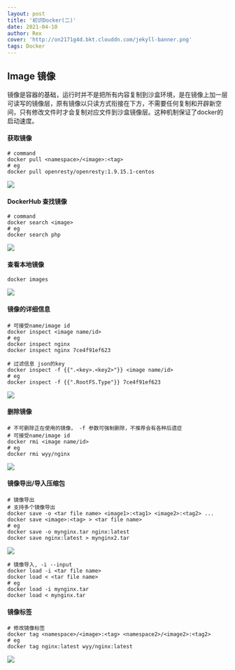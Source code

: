 ```yaml
---
layout: post
title: '初识Docker(二)'
date: 2021-04-10
author: Rex
cover: 'http://on2171g4d.bkt.clouddn.com/jekyll-banner.png'
tags: Docker
---
```


## Image 镜像

镜像是容器的基础，运行时并不是把所有内容复制到沙盒环境，是在镜像上加一层可读写的镜像层，原有镜像以只读方式衔接在下方，不需要任何复制和开辟新空间，只有修改文件时才会复制对应文件到沙盒镜像层。这种机制保证了docker的启动速度。

#### 获取镜像

```shell
# command
docker pull <namespace>/<image>:<tag>
# eg
docker pull openresty/openresty:1.9.15.1-centos
```

<img src="https://rex-wangyy.github.io/Imgs/docker/%E8%8E%B7%E5%8F%96%E9%95%9C%E5%83%8F.png">



#### DockerHub 查找镜像

```shell
# command
docker search <image>
# eg
docker search php
```

<img src="https://rex-wangyy.github.io/Imgs/docker/%E6%9F%A5%E6%89%BE%E9%95%9C%E5%83%8F.png">



#### 查看本地镜像

```shell
docker images
```

<img src="https://rex-wangyy.github.io/Imgs/docker/%E6%9F%A5%E7%9C%8B%E6%9C%AC%E5%9C%B0%E9%95%9C%E5%83%8F.png">



#### 镜像的详细信息

```shell
# 可接受name/image id
docker inspect <image name/id>
# eg
docker inspect nginx
docker inspect nginx 7ce4f91ef623

# 过滤信息 json的key
docker inspect -f {{".<key>.<key2>"}} <image name/id>
# eg
docker inspect -f {{".RootFS.Type"}} 7ce4f91ef623
```

<img src="https://rex-wangyy.github.io/Imgs/docker/%E9%95%9C%E5%83%8F%E7%9A%84%E8%AF%A6%E7%BB%86%E4%BF%A1%E6%81%AF.png">



#### 删除镜像

```shell
# 不可删除正在使用的镜像， -f 参数可强制删除，不推荐会有各种后遗症
# 可接受name/image id
docker rmi <image name/id>
# eg
docker rmi wyy/nginx
```

<img src="https://rex-wangyy.github.io/Imgs/docker/%E5%88%A0%E9%99%A4%E9%95%9C%E5%83%8F.png">



#### 镜像导出/导入压缩包

```shell
# 镜像导出
# 支持多个镜像导出
docker save -o <tar file name> <image1>:<tag1> <image2>:<tag2> ...
docker save <image>:<tag> > <tar file name>
# eg
docker save -o mynginx.tar nginx:latest
docker save nginx:latest > mynginx2.tar
```

<img src="https://rex-wangyy.github.io/Imgs/docker/%E9%95%9C%E5%83%8F%E5%8E%8B%E7%BC%A9%E5%8C%85.png">

```shell
# 镜像导入, -i --input
docker load -i <tar file name>
docker load < <tar file name>
# eg
docker load -i mynginx.tar
docker load < mynginx.tar
```



#### 镜像标签

```shell
# 修改镜像标签
docker tag <namespace>/<image>:<tag> <namespace2>/<image2>:<tag2>
# eg
docker tag nginx:latest wyy/nginx:latest
```

<img src="https://rex-wangyy.github.io/Imgs/docker/%E4%BF%AE%E6%94%B9tag.png">







